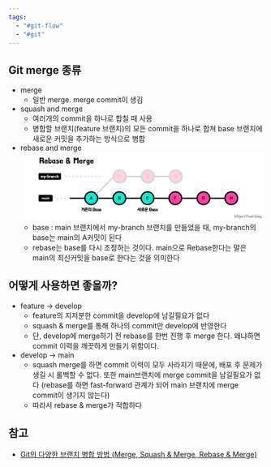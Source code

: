 ```yaml
---
tags:
  - "#git-flow"
  - "#git"
---
```


## Git merge 종류
- merge
	- 일반 merge. merge commit이 생김
- squash and merge
	- 여러개의 commit을 하나로 합칠 때 사용
	- 병합할 브랜치(feature 브랜치)의 모든 commit을 하나로 합쳐 base 브랜치에 새로운 커밋을 추가하는 방식으로 병합
- rebase and merge
	![rebase-and-merge](images/Pasted%20image%2020240206000635.png)
	- base : main 브랜치에서 my-branch 브랜치를 만들었을 때, my-branch의 base는 main의 A커밋이 된다
	- rebase는 base를 다시 조정하는 것이다. main으로 Rebase한다는 말은 main의 최신커밋을 base로 한다는 것을 의미한다

## 어떻게 사용하면 좋을까?
- feature -> develop
	- feature의 지저분한 commit을 develop에 남길필요가 없다
	- squash & merge를 통해 하나의 commit만 develop에 반영한다
	- 단, develop에 merge하기 전 rebase를 한번 진행 후 merge 한다. 왜냐하면 commit 이력을 깨끗하게 만들기 위함이다.
- develop -> main
	- squash merge를 하면 commit 이력이 모두 사라지기 때문에, 배포 후 문제가 생길 시 롤백할 수 없다. 또한 main브랜치에 merge commit을 남길필요가 없다  (rebase를 하면 fast-forward 관계가 되어 main 브랜치에 merge commit이 생기지 않는다)
	- 따라서 rebase & merge가 적합하다

## 참고
- [Git의 다양한 브랜치 병합 방법 (Merge, Squash & Merge, Rebase & Merge)](https://hudi.blog/git-merge-squash-rebase/)